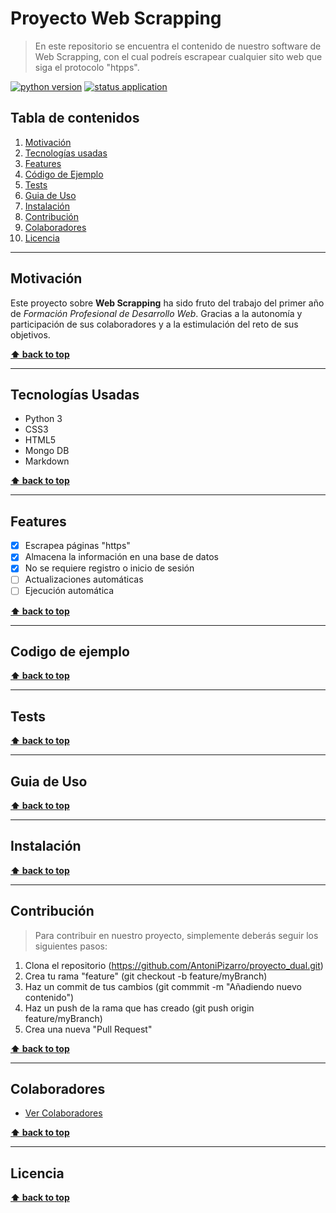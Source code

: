 # Proyecto Web Scrapping

> En este repositorio se encuentra el contenido de nuestro software de Web Scrapping, con el cual podreís escrapear cualquier sito web que siga el protocolo "htpps".

[![python version](https://img.shields.io/badge/python-3.5%20%7C%203.6%20%7C%203.7-blue)](https://github.com/AntoniPizarro/proyecto_dual)
[![status application](https://img.shields.io/badge/status-stable-brightgreen)](https://github.com/AntoniPizarro/proyecto_dual)

## Tabla de contenidos

1. [Motivación](#motivación)
1. [Tecnologías usadas](#tecnologías-usadas)
1. [Features](#features)
1. [Código de Ejemplo](#codigo-de-ejemplo)
1. [Tests](#tests)
1. [Guia de Uso](#guia-de-uso)
1. [Instalación](#instalación)
1. [Contribución](#contribución)
1. [Colaboradores](#colaboradores)
1. [Licencia](#licencia)
<!---Estado de construcción-->

---

## Motivación

Este proyecto sobre **Web Scrapping** ha sido fruto del trabajo del primer año de _Formación Profesional de Desarrollo Web_. Gracias a la autonomía y participación de sus colaboradores y a la estimulación del reto de sus objetivos.

**[⬆ back to top](#tabla-de-contenidos)**

---

## Tecnologías Usadas

- Python 3
- CSS3
- HTML5
- Mongo DB
- Markdown

**[⬆ back to top](#tabla-de-contenidos)**

---

## Features

- [x] Escrapea páginas "https"
- [x] Almacena la información en una base de datos
- [x] No se requiere registro o inicio de sesión
- [ ] Actualizaciones automáticas
- [ ] Ejecución automática

**[⬆ back to top](#tabla-de-contenidos)**

---

## Codigo de ejemplo

**[⬆ back to top](#tabla-de-contenidos)**

---

## Tests

**[⬆ back to top](#tabla-de-contenidos)**

---

## Guia de Uso

**[⬆ back to top](#tabla-de-contenidos)**

---

## Instalación

**[⬆ back to top](#tabla-de-contenidos)**

---

## Contribución

> Para contribuir en nuestro proyecto, simplemente deberás seguir los siguientes pasos:

1. Clona el repositorio (https://github.com/AntoniPizarro/proyecto_dual.git)
2. Crea tu rama "feature" (git checkout -b feature/myBranch)
3. Haz un commit de tus cambios (git commmit -m "Añadiendo nuevo contenido")
4. Haz un push de la rama que has creado (git push origin feature/myBranch)
5. Crea una nueva "Pull Request"

**[⬆ back to top](#tabla-de-contenidos)**

---

## Colaboradores

- [Ver Colaboradores](https://github.com/AntoniPizarro/proyecto_dual/pulse)

**[⬆ back to top](#tabla-de-contenidos)**

---

## Licencia

**[⬆ back to top](#tabla-de-contenidos)**
